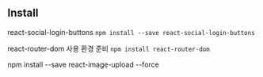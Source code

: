 
## Install
react-social-login-buttons
`npm install --save react-social-login-buttons`

react-router-dom 사용 환경 준비
`npm install react-router-dom`


npm install --save react-image-upload --force
